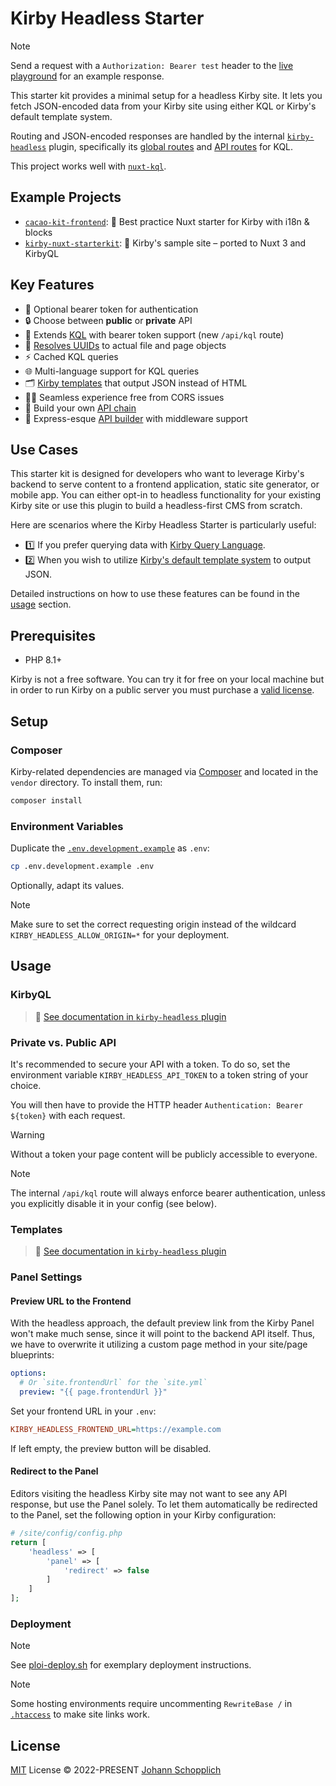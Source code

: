 # Kirby Headless Starter

> [!NOTE]
> Send a request with a `Authorization: Bearer test` header to the [live playground](https://kirby-headless-starter.jhnn.dev) for an example response.

This starter kit provides a minimal setup for a headless Kirby site. It lets you fetch JSON-encoded data from your Kirby site using either KQL or Kirby's default template system.

Routing and JSON-encoded responses are handled by the internal [`kirby-headless`](https://github.com/johannschopplich/kirby-headless) plugin, specifically its [global routes](https://github.com/johannschopplich/kirby-headless/blob/main/src/extensions/routes.php) and [API routes](https://github.com/johannschopplich/kirby-headless/blob/main/src/extensions/api.php) for KQL.

This project works well with [`nuxt-kql`](https://nuxt-kql.byjohann.dev).

## Example Projects

- [`cacao-kit-frontend`](https://github.com/johannschopplich/cacao-kit-frontend): 🍫 Best practice Nuxt starter for Kirby with i18n & blocks
- [`kirby-nuxt-starterkit`](https://github.com/johannschopplich/kirby-nuxt-starterkit): 💚 Kirby's sample site – ported to Nuxt 3 and KirbyQL

## Key Features

- 🦭 Optional bearer token for authentication
- 🔒 Choose between **public** or **private** API
- 🧩 Extends [KQL](https://github.com/getkirby/kql) with bearer token support (new `/api/kql` route)
- 🧱 [Resolves UUIDs](https://github.com/johannschopplich/kirby-headless#field-methods) to actual file and page objects
- ⚡️ Cached KQL queries
- 🌐 Multi-language support for KQL queries
- 🗂 [Kirby templates](https://github.com/johannschopplich/kirby-headless#templates) that output JSON instead of HTML
- 😵‍💫 Seamless experience free from CORS issues
- 🍢 Build your own [API chain](https://github.com/johannschopplich/kirby-headless/blob/main/src/extensions/routes.php)
- 🦾 Express-esque [API builder](https://github.com/johannschopplich/kirby-headless#api-builder) with middleware support

## Use Cases

This starter kit is designed for developers who want to leverage Kirby's backend to serve content to a frontend application, static site generator, or mobile app. You can either opt-in to headless functionality for your existing Kirby site or use this plugin to build a headless-first CMS from scratch.

Here are scenarios where the Kirby Headless Starter is particularly useful:

- 1️⃣ If you prefer querying data with [Kirby Query Language](#kirbyql).
- 2️⃣ When you wish to utilize [Kirby's default template system](#templates) to output JSON.

Detailed instructions on how to use these features can be found in the [usage](#usage) section.

## Prerequisites

- PHP 8.1+

Kirby is not a free software. You can try it for free on your local machine but in order to run Kirby on a public server you must purchase a [valid license](https://getkirby.com/buy).

## Setup

### Composer

Kirby-related dependencies are managed via [Composer](https://getcomposer.org) and located in the `vendor` directory. To install them, run:

```bash
composer install
```

### Environment Variables

Duplicate the [`.env.development.example`](.env.development.example) as `.env`:

```bash
cp .env.development.example .env
```

Optionally, adapt its values.

> [!NOTE]
> Make sure to set the correct requesting origin instead of the wildcard `KIRBY_HEADLESS_ALLOW_ORIGIN=*` for your deployment.

## Usage

### KirbyQL

> 📖 [See documentation in `kirby-headless` plugin](https://github.com/johannschopplich/kirby-headless#kirbyql)

### Private vs. Public API

It's recommended to secure your API with a token. To do so, set the environment variable `KIRBY_HEADLESS_API_TOKEN` to a token string of your choice.

You will then have to provide the HTTP header `Authentication: Bearer ${token}` with each request.

> [!WARNING]
> Without a token your page content will be publicly accessible to everyone.

> [!NOTE]
> The internal `/api/kql` route will always enforce bearer authentication, unless you explicitly disable it in your config (see below).

### Templates

> 📖 [See documentation in `kirby-headless` plugin](https://github.com/johannschopplich/kirby-headless#templates)

### Panel Settings

#### Preview URL to the Frontend

With the headless approach, the default preview link from the Kirby Panel won't make much sense, since it will point to the backend API itself. Thus, we have to overwrite it utilizing a custom page method in your site/page blueprints:

```yaml
options:
  # Or `site.frontendUrl` for the `site.yml`
  preview: "{{ page.frontendUrl }}"
```

Set your frontend URL in your `.env`:

```ini
KIRBY_HEADLESS_FRONTEND_URL=https://example.com
```

If left empty, the preview button will be disabled.

#### Redirect to the Panel

Editors visiting the headless Kirby site may not want to see any API response, but use the Panel solely. To let them automatically be redirected to the Panel, set the following option in your Kirby configuration:

```php
# /site/config/config.php
return [
    'headless' => [
        'panel' => [
            'redirect' => false
        ]
    ]
];
```

### Deployment

> [!NOTE]
> See [ploi-deploy.sh](./scripts/ploi-deploy.sh) for exemplary deployment instructions.

> [!NOTE]
> Some hosting environments require uncommenting `RewriteBase /` in [`.htaccess`](./public/.htaccess) to make site links work.

## License

[MIT](./LICENSE) License © 2022-PRESENT [Johann Schopplich](https://github.com/johannschopplich)
